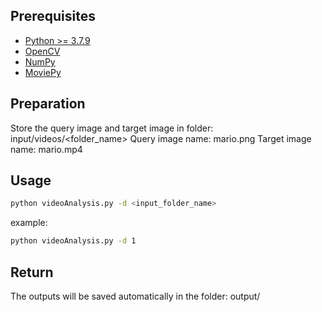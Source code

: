 ## Prerequisites
* [Python >= 3.7.9](https://www.python.org/downloads/release/python-379/)
* [OpenCV](https://opencv.org)
* [NumPy](https://numpy.org)
* [MoviePy](https://pypi.org/project/moviepy/)

## Preparation
Store the query image and target image in folder: input/videos/<folder_name>
Query image name: mario.png
Target image name: mario.mp4

## Usage
```sh
python videoAnalysis.py -d <input_folder_name>
```
example:
```sh
python videoAnalysis.py -d 1
```

## Return
The outputs will be saved automatically in the folder: output/
